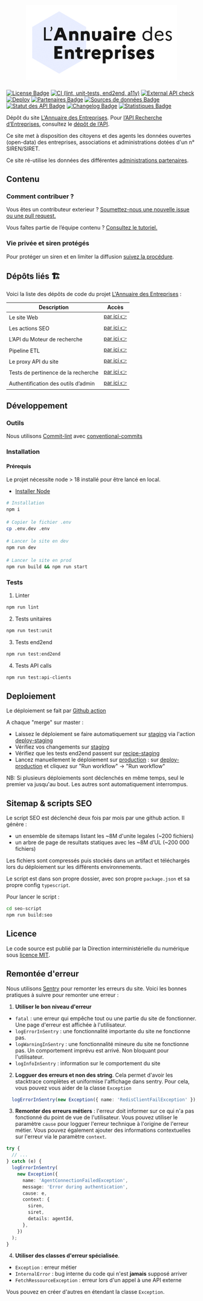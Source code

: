 <h1 align="center">
  <img src="https://github.com/annuaire-entreprises-data-gouv-fr/site/blob/main/public/images/annuaire-entreprises-paysage-large.gif" width="400px" />
</h1>

<a href="https://github.com/annuaire-entreprises-data-gouv-fr/site/blob/main/LICENSE"><img src="https://img.shields.io/github/license/annuaire-entreprises-data-gouv-fr/site.svg?color=green" alt="License Badge"></a>
[![CI (lint, unit-tests, end2end, a11y)](https://github.com/annuaire-entreprises-data-gouv-fr/site/actions/workflows/pre-merge.yml/badge.svg)](https://github.com/annuaire-entreprises-data-gouv-fr/site/actions/workflows/pre-merge.yml)
[![External API check](https://github.com/annuaire-entreprises-data-gouv-fr/site/actions/workflows/external-api-test.yml/badge.svg)](https://github.com/annuaire-entreprises-data-gouv-fr/site/actions/workflows/external-api-test.yml)
[![Deploy](https://github.com/annuaire-entreprises-data-gouv-fr/site/actions/workflows/deploy.yml/badge.svg)](https://github.com/annuaire-entreprises-data-gouv-fr/site/actions/workflows/deploy.yml)
<a href="https://annuaire-entreprises.data.gouv.fr/administration"><img src="https://img.shields.io/badge/Page-partenaires-blue.svg" alt="Partenaires Badge"></a>
<a href="https://annuaire-entreprises.data.gouv.fr/donnees/sources"><img src="https://img.shields.io/badge/Page-datasources-blue.svg" alt="Sources de données Badge"></a>
<a href="https://annuaire-entreprises.data.gouv.fr/donnees/api"><img src="https://img.shields.io/badge/Page-statuts-blue.svg" alt="Statut des API Badge"></a>
<a href="https://annuaire-entreprises.data.gouv.fr/historique-des-modifications"><img src="https://img.shields.io/badge/Page-changelog-blue.svg" alt="Changelog Badge"></a>
<a href="https://annuaire-entreprises.data.gouv.fr/a-propos/stats"><img src="https://img.shields.io/badge/Page-stats-blue.svg" alt="Statistiques Badge"></a>

Dépôt du site [L'Annuaire des Entreprises](https://annuaire-entreprises.data.gouv.fr). Pour [l’API Recherche d’Entreprises](https://www.data.gouv.fr/fr/dataservices/api-recherche-dentreprises/), consultez le [dépôt de l’API](https://github.com/annuaire-entreprises-data-gouv-fr/search-api).

Ce site met à disposition des citoyens et des agents les données ouvertes (open-data) des entreprises, associations et administrations dotées d'un n° SIREN/SIRET.

Ce site ré-utilise les données des différentes [administrations partenaires](https://annuaire-entreprises.data.gouv.fr/administration).

## Contenu

### Comment contribuer ?

Vous êtes un contributeur exterieur ? [Soumettez-nous une nouvelle issue ou une pull request.](https://github.com/annuaire-entreprises-data-gouv-fr/site/issues/new/choose)

Vous faîtes partie de l’équipe contenu ? [Consultez le tutoriel.](https://github.com/annuaire-entreprises-data-gouv-fr/site/tree/main/CONTRIBUTE-CONTENT.md)

### Vie privée et siren protégés

Pour protéger un siren et en limiter la diffusion [suivez la procédure](https://annuaire-entreprises.data.gouv.fr/faq/supprimer-donnees-personnelles-entreprise).

## Dépôts liés 🏗

Voici la liste des dépôts de code du projet [L'Annuaire des Entreprises](https://annuaire-entreprises.data.gouv.fr) :

| Description                         | Accès                                                                             |
| ----------------------------------- | --------------------------------------------------------------------------------- |
| Le site Web                         | [par ici 👉](https://github.com/annuaire-entreprises-data-gouv-fr/site)           |
| Les actions SEO                     | [par ici 👉](https://github.com/annuaire-entreprises-data-gouv-fr/seo)            |
| L’API du Moteur de recherche        | [par ici 👉](https://github.com/annuaire-entreprises-data-gouv-fr/search-api)     |
| Pipeline ETL                        | [par ici 👉](https://github.com/annuaire-entreprises-data-gouv-fr/search-infra)   |
| Le proxy API du site                | [par ici 👉](https://github.com/annuaire-entreprises-data-gouv-fr/api-proxy)      |
| Tests de pertinence de la recherche | [par ici 👉](https://github.com/annuaire-entreprises-data-gouv-fr/search-testing) |
| Authentification des outils d’admin | [par ici 👉](https://github.com/annuaire-entreprises-data-gouv-fr/admin-auth)     |

## Développement

### Outils

Nous utilisons [Commit-lint](https://commitlint.js.org/#/) avec [conventional-commits](https://www.conventionalcommits.org/en/v1.0.0-beta.2/#why-use-conventional-commits)

### Installation

#### Prérequis

Le projet nécessite node > 18 installé pour être lancé en local.

- [Installer Node](https://nodejs.org/en/download/package-manager)

```bash
# Installation
npm i

# Copier le fichier .env
cp .env.dev .env

# Lancer le site en dev
npm run dev

# Lancer le site en prod
npm run build && npm run start
```

### Tests

1. Linter

```bash
npm run lint
```

2. Tests unitaires

```bash
npm run test:unit
```

3. Tests end2end

```bash
npm run test:end2end
```

4. Tests API calls

```bash
npm run test:api-clients
```

## Deploiement

Le déploiement se fait par [Github action](https://github.com/annuaire-entreprises-data-gouv-fr/site/actions)

A chaque "merge" sur master :

- Laissez le déploiement se faire automatiquement sur [staging](https://staging.annuaire-entreprises.data.gouv.fr) via l'action [deploy-staging](https://github.com/annuaire-entreprises-data-gouv-fr/site/actions/workflows/deploy-staging.yml)
- Vérifiez vos changements sur [staging](https://staging.annuaire-entreprises.data.gouv.fr)
- Vérifiez que les tests end2end passent sur [recipe-staging](https://github.com/annuaire-entreprises-data-gouv-fr/site/actions/workflows/recipe-staging.yml)
- Lancez manuellement le déploiement sur [production](https://annuaire-entreprises.data.gouv.fr) : sur [deploy-production](https://github.com/annuaire-entreprises-data-gouv-fr/site/actions/workflows/deploy-production.yml) et cliquez sur "Run workflow" -> "Run workflow"

NB: Si plusieurs déploiements sont déclenchés en même temps, seul le premier va jusqu'au bout. Les autres sont automatiquement interrompus.

## Sitemap & scripts SEO

Le script SEO est déclenché deux fois par mois par une github action.
Il génère :

- un ensemble de sitemaps listant les ~8M d'unite legales (~200 fichiers)
- un arbre de page de resultats statiques avec les ~8M d’UL (~200 000 fichiers)

Les fichiers sont compressés puis stockés dans un artifact et téléchargés lors du déploiement sur les différents environnements.

Le script est dans son propre dossier, avec son propre `package.json` et sa propre config `typescript`.

Pour lancer le script :

```bash
cd seo-script
npm run build:seo
```

## Licence

Le code source est publié par la Direction interministérielle du numérique sous [licence MIT](LICENSE).

## Remontée d'erreur

Nous utilisons [Sentry](https://errors.data.gouv) pour remonter les erreurs du site. Voici les bonnes pratiques à suivre pour remonter une erreur :

1. **Utiliser le bon niveau d'erreur**

- `fatal` : une erreur qui empêche tout ou une partie du site de fonctionner. Une page d'erreur est affichée à l'utilisateur.
- `logErrorInSentry` : une fonctionnalité importante du site ne fonctionne pas.
- `logWarningInSentry` : une fonctionnalité mineure du site ne fonctionne pas. Un comportement imprévu est arrivé. Non bloquant pour l'utilisateur.
- `logInfoInSentry` : information sur le comportement du site

2. **Logguer des erreurs et non des string**. Cela permet d'avoir les stacktrace complètes et uniformise l'affichage dans sentry. Pour cela, vous pouvez vous aider de la classe `Exception`

```typescript
  logErrorInSentry(new Exception({ name: 'RedisClientFailException' });
```

3. **Remonter des erreurs métiers** : l'erreur doit informer sur ce qui n'a pas fonctionné du point de vue de l'utilisateur. Vous pouvez utiliser le paramètre `cause` pour logguer l'erreur technique à l'origine de l'erreur métier. Vous pouvez également ajouter des informations contextuelles sur l'erreur via le paramètre `context`.

```typescript
try {
  // ...
} catch (e) {
  logErrorInSentry(
    new Exception({
      name: 'AgentConnectionFailedException',
      message: 'Error during authentication',
      cause: e,
      context: {
        siren,
        siret,
        details: agentId,
      },
    })
  );
}
```

4. **Utiliser des classes d'erreur spécialisée**.

- `Exception` : erreur métier
- `InternalError` : bug interne du code qui n'est **jamais** supposé arriver
- `FetchRessourceException` : erreur lors d'un appel à une API externe

Vous pouvez en créer d'autres en étendant la classe `Exception`.
